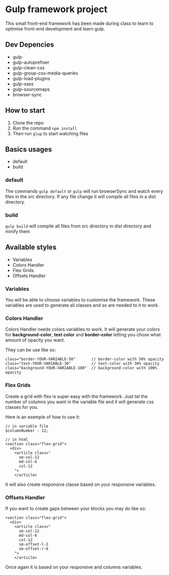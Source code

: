 # Gulp framework project

This small front-end framework has been made during class to learn to optimise front-end development and learn gulp.

## Dev Depencies

* gulp
* gulp-autoprefixer
* gulp-clean-css
* gulp-group-css-media-queries
* gulp-load-plugins
* gulp-sass
* gulp-sourcemaps
* browser-sync

## How to start

1. Clone the repo 
2. Run the command `` npm install ``
3. Then run `` glup `` to start watching files

## Basics usages

* default
* build

### default

The commands `` gulp default `` or `` gulp `` will run browserSync and watch every files in the src directory. If any file change it will compile all files in a dist directory.

### build

`` gulp build `` will compile all files from src directory in dist directory and minify them

## Available styles

* Variables
* Colors Handler
* Flex Grids
* Offsets Handler

### Variables

You will be able to choose variables to customise the framework. These variables are used to generate all classes and so are needed to it to work.

### Colors Handler

Colors Handler needs colors variables to work. It will generate your colors for **background-color**, **text color** and **border-color** letting you chose what amount of opacity you want. 

They can be use like so:

    class="border-YOUR-VARIABLE-50"       // border-color with 50% opacity 
    class="text-YOUR-VARIABLE-30"         // text-color with 30% opacity 
    class="background-YOUR-VARIABLE-100"  // background-color with 100% opacity 

### Flex Grids

Create a grid with flex is super easy with the framework. Just tel the number of columns you want in the variable file and it will generate css classes for you.

Here is an exemple of how to use it:

    // in variable file
    $columnNumber : 12;

    // in html
    <section class="flex-grid">
      <div>
        <article class="
          sm-col-12
          md-col-6  
          col-12
        ">
        </article>

It will also create responsive classe based on your responsive variables.

### Offsets Handler

If you want to create gaps between your blocks you may do like so:

    <section class="flex-grid">
      <div>
        <article class="
          sm-col-12
          md-col-6  
          col-12
          sm-offset-l-2
          sm-offset-r-6
        ">
        </article>

Once again it is based on your responsive and columns variables.
